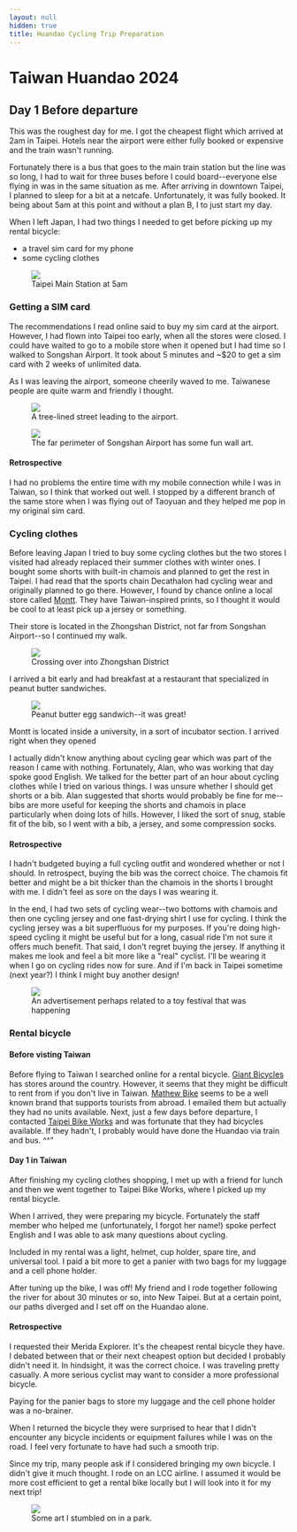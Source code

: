 ```yaml
---
layout: null
hidden: true
title: Huandao Cycling Trip Preparation
---
```


# Taiwan Huandao 2024

## Day 1 Before departure

This was the roughest day for me.
I got the cheapest flight which arrived at 2am in Taipei.
Hotels near the airport were either fully booked or expensive and the train wasn't running.

Fortunately there is a bus that goes to the main train station but the line was so long, I had to wait for three buses before I could board--everyone else flying in was in the same situation as me.
After arriving in downtown Taipei, I planned to sleep for a bit at a netcafe. 
Unfortunately, it was fully booked.
It being about 5am at this point and without a plan B, I to just start my day.

When I left Japan, I had two things I needed to get before picking up my rental bicycle:
- a travel sim card for my phone
- some cycling clothes

<figure>
  <img src="/images/huandao/day1_prep/taipei_main_station_5am.jpg" loading="lazy">
  <figcaption>Taipei Main Station at 5am</figcaption>
</figure>

### Getting a SIM card

The recommendations I read online said to buy my sim card at the airport.
However, I had flown into Taipei too early, when all the stores were closed.
I could have waited to go to a mobile store when it opened but I had time so I walked to Songshan Airport.
It took about 5 minutes and ~$20 to get a sim card with 2 weeks of unlimited data.

As I was leaving the airport, someone cheerily waved to me.
Taiwanese people are quite warm and friendly I thought.

<figure>
  <img src="/images/huandao/day1_prep/walking_to_the_airport.jpg" loading="lazy">
  <figcaption>A tree-lined street leading to the airport.</figcaption>
</figure>

<figure>
  <img src="/images/huandao/day1_prep/airport_street_art.jpg" loading="lazy">
  <figcaption>The far perimeter of Songshan Airport has some fun wall art.</figcaption>
</figure>

#### Retrospective

I had no problems the entire time with my mobile connection while I was in Taiwan, so I think that worked out well.
I stopped by a different branch of the same store when I was flying out of Taoyuan and they helped me pop in my original sim card.

### Cycling clothes

Before leaving Japan I tried to buy some cycling clothes but the two stores I visited had already replaced their summer clothes with winter ones.
I bought some shorts with built-in chamois and planned to get the rest in Taipei.
I had read that the sports chain Decathalon had cycling wear and originally planned to go there.
However, I found by chance online a local store called <a href="https://www.montt.cc/en/">Montt</a>.
They have Taiwan-inspired prints, so I thought it would be cool to at least pick up a jersey or something.

Their store is located in the Zhongshan District, not far from Songshan Airport--so I continued my walk.

<figure>
  <img src="/images/huandao/day1_prep/river.jpg" loading="lazy">
  <figcaption>Crossing over into Zhongshan District</figcaption>
</figure>

I arrived a bit early and had breakfast at a restaurant that specialized in peanut butter sandwiches.

<figure>
  <img src="/images/huandao/day1_prep/peant_butter_sandwich.jpg" loading="lazy">
  <figcaption>Peanut butter egg sandwich--it was great!</figcaption>
</figure>

Montt is located inside a university, in a sort of incubator section.
I arrived right when they opened

I actually didn't know anything about cycling gear which was part of the reason I came with nothing.
Fortunately, Alan, who was working that day spoke good English.
We talked for the better part of an hour about cycling clothes while I tried on various things.
I was unsure whether I should get shorts or a bib.
Alan suggested that shorts would probably be fine for me--bibs are more useful for keeping the shorts and chamois in place particularly when doing lots of hills.
However, I liked the sort of snug, stable fit of the bib, so I went with a bib, a jersey, and some compression socks.

#### Retrospective 

I hadn't budgeted buying a full cycling outfit and wondered whether or not I should.
In retrospect, buying the bib was the correct choice.
The chamois fit better and might be a bit thicker than the chamois in the shorts I brought with me.
I didn't feel as sore on the days I was wearing it.

In the end, I had two sets of cycling wear--two bottoms with chamois and then one cycling jersey and one fast-drying shirt I use for cycling.
I think the cycling jersey was a bit superfluous for my purposes.
If you're doing high-speed cycling it might be useful but for a long, casual ride I'm not sure it offers much benefit.
That said, I don't regret buying the jersey.
If anything it makes me look and feel a bit more like a "real" cyclist.
I'll be wearing it when I go on cycling rides now for sure.
And if I'm back in Taipei sometime (next year?) I think I might buy another design!

<figure>
  <img src="/images/huandao/day1_prep/toy_festival.jpg" loading="lazy">
  <figcaption>An advertisement perhaps related to a toy festival that was happening</figcaption>
</figure>

### Rental bicycle

#### Before visting Taiwan

Before flying to Taiwan I searched online for a rental bicycle.
<a href="https://www.giant-bicycles.com/tw">Giant Bicycles</a> has stores around the country.
However, it seems that they might be difficult to rent from if you don't live in Taiwan.
<a href="https://mathewbike.com/">Mathew Bike</a> seems to be a well known brand that supports tourists from abroad.
I emailed them but actually they had no units available.
Next, just a few days before departure, I contacted <a href="https://taipeibikeworks.com/en">Taipei Bike Works</a> and was fortunate that they had bicycles available.
If they hadn't, I probably would have done the Huandao via train and bus.
^^"

#### Day 1 in Taiwan

After finishing my cycling clothes shopping, I met up with a friend for lunch and then we went together to Taipei Bike Works, where I picked up my rental bicycle.

When I arrived, they were preparing my bicycle.
Fortunately the staff member who helped me (unfortunately, I forgot her name!) spoke perfect English and I was able to ask many questions about cycling.

Included in my rental was a light, helmet, cup holder, spare tire, and universal tool.
I paid a bit more to get a panier with two bags for my luggage and a cell phone holder.

After tuning up the bike, I was off!
My friend and I rode together following the river for about 30 minutes or so, into New Taipei.
But at a certain point, our paths diverged and I set off on the Huandao alone.

#### Retrospective

I requested their Merida Explorer.
It's the cheapest rental bicycle they have.
I debated between that or their next cheapest option but decided I probably didn't need it.
In hindsight, it was the correct choice.
I was traveling pretty casually.
A more serious cyclist may want to consider a more professional bicycle.

Paying for the panier bags to store my luggage and the cell phone holder was a no-brainer.

When I returned the bicycle they were surprised to hear that I didn't encounter any bicycle incidents or equipment failures while I was on the road.
I feel very fortunate to have had such a smooth trip.

Since my trip, many people ask if I considered bringing my own bicycle.
I didn't give it much thought.
I rode on an LCC airline.
I assumed it would be more cost efficient to get a rental bike locally but I will look into it for my next trip!

<figure>
  <img src="/images/huandao/day1_prep/taipei_art_columns.jpg" loading="lazy">
  <figcaption>Some art I stumbled on in a park.</figcaption>
</figure>